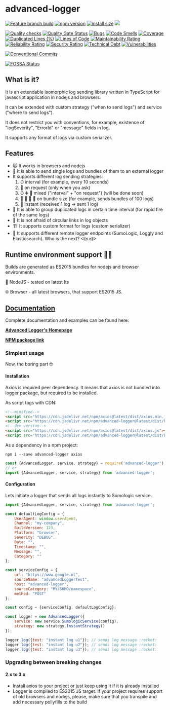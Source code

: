# advanced-logger

[![Feature branch build](https://github.com/AlexeyPopovUA/advanced-logger/actions/workflows/feature-branch-build.yml/badge.svg)](https://github.com/AlexeyPopovUA/advanced-logger/actions/workflows/feature-branch-build.yml)
[![npm version](https://badge.fury.io/js/advanced-logger.svg)](https://badge.fury.io/js/advanced-logger)
[![install size](https://packagephobia.now.sh/badge?p=advanced-logger)](https://packagephobia.now.sh/result?p=advanced-logger)
[![](https://data.jsdelivr.com/v1/package/npm/advanced-logger/badge)](https://www.jsdelivr.com/package/npm/advanced-logger)


[![Quality checks](https://github.com/AlexeyPopovUA/advanced-logger/actions/workflows/quality-checks.yml/badge.svg)](https://github.com/AlexeyPopovUA/advanced-logger/actions/workflows/quality-checks.yml)
[![Quality Gate Status](https://sonarcloud.io/api/project_badges/measure?project=AlexeyPopovUA_advanced-logger&metric=alert_status)](https://sonarcloud.io/summary/new_code?id=AlexeyPopovUA_advanced-logger)
[![Bugs](https://sonarcloud.io/api/project_badges/measure?project=AlexeyPopovUA_advanced-logger&metric=bugs)](https://sonarcloud.io/summary/new_code?id=AlexeyPopovUA_advanced-logger)
[![Code Smells](https://sonarcloud.io/api/project_badges/measure?project=AlexeyPopovUA_advanced-logger&metric=code_smells)](https://sonarcloud.io/summary/new_code?id=AlexeyPopovUA_advanced-logger)
[![Coverage](https://sonarcloud.io/api/project_badges/measure?project=AlexeyPopovUA_advanced-logger&metric=coverage)](https://sonarcloud.io/summary/new_code?id=AlexeyPopovUA_advanced-logger)
[![Duplicated Lines (%)](https://sonarcloud.io/api/project_badges/measure?project=AlexeyPopovUA_advanced-logger&metric=duplicated_lines_density)](https://sonarcloud.io/summary/new_code?id=AlexeyPopovUA_advanced-logger)
[![Lines of Code](https://sonarcloud.io/api/project_badges/measure?project=AlexeyPopovUA_advanced-logger&metric=ncloc)](https://sonarcloud.io/summary/new_code?id=AlexeyPopovUA_advanced-logger)
[![Maintainability Rating](https://sonarcloud.io/api/project_badges/measure?project=AlexeyPopovUA_advanced-logger&metric=sqale_rating)](https://sonarcloud.io/summary/new_code?id=AlexeyPopovUA_advanced-logger)
[![Reliability Rating](https://sonarcloud.io/api/project_badges/measure?project=AlexeyPopovUA_advanced-logger&metric=reliability_rating)](https://sonarcloud.io/summary/new_code?id=AlexeyPopovUA_advanced-logger)
[![Security Rating](https://sonarcloud.io/api/project_badges/measure?project=AlexeyPopovUA_advanced-logger&metric=security_rating)](https://sonarcloud.io/summary/new_code?id=AlexeyPopovUA_advanced-logger)
[![Technical Debt](https://sonarcloud.io/api/project_badges/measure?project=AlexeyPopovUA_advanced-logger&metric=sqale_index)](https://sonarcloud.io/summary/new_code?id=AlexeyPopovUA_advanced-logger)
[![Vulnerabilities](https://sonarcloud.io/api/project_badges/measure?project=AlexeyPopovUA_advanced-logger&metric=vulnerabilities)](https://sonarcloud.io/summary/new_code?id=AlexeyPopovUA_advanced-logger)


[![Conventional Commits](https://img.shields.io/badge/Conventional%20Commits-1.0.0-yellow.svg)](https://conventionalcommits.org)


[![FOSSA Status](https://app.fossa.io/api/projects/git%2Bgithub.com%2FAlexeyPopovUA%2Fadvanced-logger.svg?type=shield)](https://app.fossa.io/projects/git%2Bgithub.com%2FAlexeyPopovUA%2Fadvanced-logger?ref=badge_shield)

## What is it?

It is an extendable isomorphic log sending library written in TypeScript for javascript application in nodejs and browsers.

It can be extended with custom strategy ("when to send logs") and service ("where to send logs").

It does not restrict you with conventions, for example, existence of "logSeverity", "ErrorId" or "message" fields in log.

It supports any format of logs via custom serializer.

## Features

* :scream_cat: It works in browsers and nodejs
* :articulated_lorry: It is able to send single logs and bundles of them to an external logger
* It supports different log sending strategies:
  1.  :alarm_clock: interval (for example, every 10 seconds)
  2.  :loudspeaker: on request (only when you ask)
  3.  :alarm_clock: :heavy_plus_sign: :loudspeaker: mixed ("interval" + "on request") (will be done soon)
  4.  :steam_locomotive: :railway_car: :railway_car: :railway_car: on bundle size (for example, sends bundles of 100 logs)
  5.  :toilet: instant (received 1 log -> sent 1 log)
* :busts_in_silhouette: It is able to group duplicated logs in certain time interval (for rapid fire of the same logs)
* :octopus: It is not afraid of circular links in log objects
* :building_construction: It supports custom format for logs (custom serializer)
* :dart: It supports different remote logger endpoints (SumoLogic, Loggly and Elasticsearch). Who is the next? ᕙ(ಠ.ಠ)ᕗ

## Runtime environment support :running_woman:

Builds are generated as ES2015 bundles for nodejs and browser environments.

:robot: NodeJS - tested on latest lts

:globe_with_meridians: Browser - all latest browsers, that support ES2015 JS.

## [Documentation](https://advancedlogger.com "Advanced Logger's Homepage")

Complete documentation and examples can be found here:

**[Advanced Logger's Homepage](https://advancedlogger.com "Advanced Logger's Homepage")**

**[NPM package link](https://www.npmjs.com/package/advanced-logger "NPM package link")**

### Simplest usage

Now, the boring part :nerd_face:

#### Installation

Axios is required peer dependency. It means that axios is not bundled into logger package, but required to be installed.

As script tags with CDN:

```html
<!--minified-->
<script src="https://cdn.jsdelivr.net/npm/axios@latest/dist/axios.min.js"></script>
<script src="https://cdn.jsdelivr.net/npm/advanced-logger@latest/dist/browser/advanced-logger.browser.min.js"></script>
<!--dev version-->
<script src="https://cdn.jsdelivr.net/npm/axios@latest/dist/axios.js"></script>
<script src="https://cdn.jsdelivr.net/npm/advanced-logger@latest/dist/browser-debug/advanced-logger.browser.js"></script>
```

As a dependency in a npm project:

```shell
npm i --save advanced-logger axios
```

```javascript
const {AdvancedLogger, service, strategy} = require('advanced-logger');
// or
import {AdvancedLogger, service, strategy} from 'advanced-logger';
```

#### Configuration

Lets initiate a logger that sends all logs instantly to Sumologic service.

```javascript
import {AdvancedLogger, service, strategy} from 'advanced-logger';

const defaultLogConfig = {
    UserAgent: window.userAgent,
    Channel: "my-company",
    BuildVersion: 123,
    Platform: "browser",
    Severity: "DEBUG",
    Data: "",
    Timestamp: "",
    Message: "",
    Category: ""
};

const serviceConfig = {
    url: "https://www.google.nl",
    sourceName: "advancedLoggerTest",
    host: "advanced-logger",
    sourceCategory: "MY/SUMO/namespace",
    method: "POST"
};

const config = {serviceConfig, defaultLogConfig};

const logger = new AdvancedLogger({
    service: new service.SumologicService(config),
    strategy: new strategy.InstantStrategy()
});

logger.log({test: "instant log u1"}); // sends log message :rocket:
logger.log({test: "instant log u2"}); // sends log message :rocket:
logger.log({test: "instant log u3"}); // sends log message :rocket:
```

### Upgrading between breaking changes

#### 2.x to 3.x

* Install axios to your project or just keep using it if it is already installed
* Logger is compiled to ES2015 JS target. If your project requires support of old browsers and nodejs, please,
make sure that you transpile and add necessary pollyfills to the build
